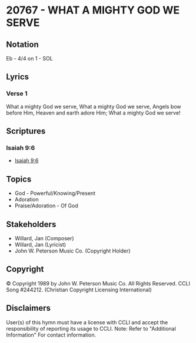 # 20767 - WHAT A MIGHTY GOD WE SERVE

## Notation

Eb - 4/4 on 1 - SOL

## Lyrics

### Verse 1

What a mighty God we serve, What a mighty God we serve, Angels bow before Him, Heaven and earth adore Him; What a mighty God we serve!


## Scriptures

### Isaiah 9:6

- [Isaiah 9:6](https://www.biblegateway.com/passage/?search=Isaiah%209%3A6)


## Topics

- God - Powerful/Knowing/Present
- Adoration
- Praise/Adoration - Of God

## Stakeholders

- Willard, Jan (Composer)
- Willard, Jan (Lyricist)
- John W. Peterson Music Co. (Copyright Holder)

## Copyright

© Copyright 1989 by John W. Peterson Music Co. All Rights Reserved. CCLI Song #244212.
(Christian Copyright Licensing International)

## Disclaimers

User(s) of this hymn must have a license with CCLI and accept the responsibility of reporting its usage to CCLI.
Note: Refer to "Additional Information" For contact information.

